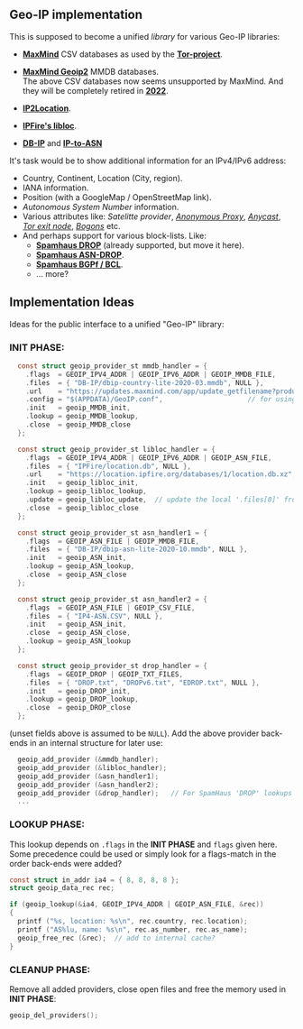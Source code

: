 ## Geo-IP implementation

This is supposed to become a unified *library* for various
Geo-IP libraries:

 * **[MaxMind](https://dev.maxmind.com/geoip/legacy/downloadable/)**
   CSV databases as used by the **[Tor-project](https://gitweb.torproject.org/tor.git/plain/src/config/)**.

 * **[MaxMind Geoip2](https://www.maxmind.com/en/geoip2-databases)** MMDB databases. <br>
   The above CSV databases now seems unsupported by MaxMind. And they will be completely retired in
   **[2022](https://blog.maxmind.com/2020/06/01/retirement-of-geoip-legacy-downloadable-databases-in-may-2022/)**.

 * **[IP2Location](https://github.com/chrislim2888/IP2Location-C-Library)**.

 * **[IPFire's libloc](https://git.ipfire.org/?p=location/libloc.git;a=summary)**.

 * **[DB-IP](https://db-ip.com/db/)** and **[IP-to-ASN](https://db-ip.com/db/download/ip-to-asn-lite)**

It's task would be to show additional information for an IPv4/IPv6 address:
 * Country, Continent, Location (City, region).
 * IANA information.
 * Position (with a GoogleMap / OpenStreetMap link).
 * *Autonomous System Number* information.
 * Various attributes like: *Satelitte provider*,
   [*Anonymous Proxy*](https://en.wikipedia.org/wiki/Anonymous_proxy),
   [*Anycast*](https://en.wikipedia.org/wiki/Anycast),
   [*Tor exit node*](https://en.wikipedia.org/wiki/Tor_(network)#Tor_exit_node_block),
   [*Bogons*](https://en.wikipedia.org/wiki/Bogon_filtering) etc.
 * And perhaps support for various block-lists. Like:
    * **[Spamhaus DROP](https://www.spamhaus.org/drop/)** (already supported, but move it here).
    * **[Spamhaus ASN-DROP](https://www.spamhaus.org/drop/)**.
    * **[Spamhaus BGPf / BCL](https://www.spamhaus.org/bgpf/)**.
    * ... more?

## Implementation Ideas

Ideas for the public interface to a unified "Geo-IP" library:

### INIT PHASE:

```c
  const struct geoip_provider_st mmdb_handler = {
    .flags  = GEOIP_IPV4_ADDR | GEOIP_IPV6_ADDR | GEOIP_MMDB_FILE,
    .files  = { "DB-IP/dbip-country-lite-2020-03.mmdb", NULL },
    .url    = "https://updates.maxmind.com/app/update_getfilename?product_id=GeoLite2-Country/update?db_md5=a456ade...",
    .config = "$(APPDATA)/GeoIP.conf",                     // for using the 'geoipupdate' program
    .init   = geoip_MMDB_init,
    .lookup = geoip_MMDB_lookup,
    .close  = geoip_MMDB_close
  };

  const struct geoip_provider_st libloc_handler = {
    .flags  = GEOIP_IPV4_ADDR | GEOIP_IPV6_ADDR | GEOIP_ASN_FILE,
    .files  = { "IPFire/location.db", NULL },
    .url    = "https://location.ipfire.org/databases/1/location.db.xz",
    .init   = geoip_libloc_init,
    .lookup = geoip_libloc_lookup,
    .update = geoip_libloc_update,  // update the local '.files[0]' from '.url'
    .close  = geoip_libloc_close
  };

  const struct geoip_provider_st asn_handler1 = {
    .flags  = GEOIP_ASN_FILE | GEOIP_MMDB_FILE,
    .files  = { "DB-IP/dbip-asn-lite-2020-10.mmdb", NULL },
    .init   = geoip_ASN_init,
    .lookup = geoip_ASN_lookup,
    .close  = geoip_ASN_close
  };

  const struct geoip_provider_st asn_handler2 = {
    .flags  = GEOIP_ASN_FILE | GEOIP_CSV_FILE,
    .files  = { "IP4-ASN.CSV", NULL },
    .init   = geoip_ASN_init,
    .close  = geoip_ASN_close,
    .lookup = geoip_ASN_lookup
  };

  const struct geoip_provider_st drop_handler = {
    .flags  = GEOIP_DROP | GEOIP_TXT_FILES,
    .files  = { "DROP.txt", "DROPv6.txt", "EDROP.txt", NULL },
    .init   = geoip_DROP_init,
    .lookup = geoip_DROP_lookup,
    .close  = geoip_DROP_close
  };
```

(unset fields above is assumed to be `NULL`).
Add the above provider back-ends in an internal structure for later use:

```c
  geoip_add_provider (&mmdb_handler);
  geoip_add_provider (&libloc_handler);
  geoip_add_provider (&asn_handler1);
  geoip_add_provider (&asn_handler2);
  geoip_add_provider (&drop_handler);   // For SpamHaus 'DROP' lookups
  ...
```

### LOOKUP PHASE:

  This lookup depends on `.flags` in the **INIT PHASE** and `flags` given here. <br>
  Some precedence could be used or simply look for a flags-match in the order back-ends were added?


  ```c
  const struct in_addr ia4 = { 8, 8, 8, 8 };
  struct geoip_data_rec rec;

  if (geoip_lookup(&ia4, GEOIP_IPV4_ADDR | GEOIP_ASN_FILE, &rec))
  {
    printf ("%s, location: %s\n", rec.country, rec.location);
    printf ("AS%lu, name: %s\n", rec.as_number, rec.as_name);
    geoip_free_rec (&rec);  // add to internal cache?
  }
  ```

### CLEANUP PHASE:

  Remove all added providers, close open files and free the memory used in **INIT PHASE**:

  ```c
  geoip_del_providers();
  ```

